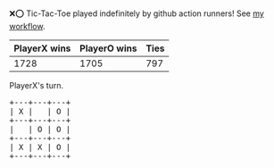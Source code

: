 :x::o: Tic-Tac-Toe played indefinitely by github action runners! See [my workflow](.github/workflows/play.yaml).

|PlayerX wins|PlayerO wins|Ties|
|-|-|-|
|1728|1705|797|

PlayerX's turn.

<pre>
+---+---+---+
| X |   | O |
+---+---+---+
|   | O | O |
+---+---+---+
| X | X | O |
+---+---+---+
</pre>